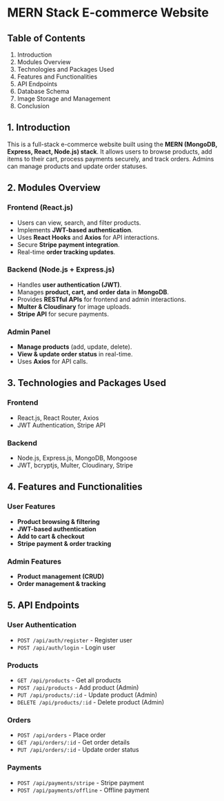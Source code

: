# MERN Stack E-commerce Website

## Table of Contents
1. Introduction  
2. Modules Overview  
3. Technologies and Packages Used  
4. Features and Functionalities  
5. API Endpoints  
6. Database Schema  
7. Image Storage and Management  
8. Conclusion  

## 1. Introduction
This is a full-stack e-commerce website built using the **MERN (MongoDB, Express, React, Node.js) stack**. It allows users to browse products, add items to their cart, process payments securely, and track orders. Admins can manage products and update order statuses.

## 2. Modules Overview

### **Frontend (React.js)**
- Users can view, search, and filter products.  
- Implements **JWT-based authentication**.  
- Uses **React Hooks** and **Axios** for API interactions.  
- Secure **Stripe payment integration**.  
- Real-time **order tracking updates**.

### **Backend (Node.js + Express.js)**
- Handles **user authentication (JWT)**.  
- Manages **product, cart, and order data** in **MongoDB**.  
- Provides **RESTful APIs** for frontend and admin interactions.  
- **Multer & Cloudinary** for image uploads.  
- **Stripe API** for secure payments.

### **Admin Panel**
- **Manage products** (add, update, delete).  
- **View & update order status** in real-time.  
- Uses **Axios** for API calls.  

## 3. Technologies and Packages Used

### **Frontend**
- React.js, React Router, Axios  
- JWT Authentication, Stripe API  

### **Backend**
- Node.js, Express.js, MongoDB, Mongoose  
- JWT, bcryptjs, Multer, Cloudinary, Stripe  

## 4. Features and Functionalities

### **User Features**
- **Product browsing & filtering**  
- **JWT-based authentication**  
- **Add to cart & checkout**  
- **Stripe payment & order tracking**  

### **Admin Features**
- **Product management (CRUD)**  
- **Order management & tracking**  

## 5. API Endpoints

### **User Authentication**
- `POST /api/auth/register` - Register user  
- `POST /api/auth/login` - Login user  

### **Products**
- `GET /api/products` - Get all products  
- `POST /api/products` - Add product (Admin)  
- `PUT /api/products/:id` - Update product (Admin)  
- `DELETE /api/products/:id` - Delete product (Admin)  

### **Orders**
- `POST /api/orders` - Place order  
- `GET /api/orders/:id` - Get order details  
- `PUT /api/orders/:id` - Update order status  

### **Payments**
- `POST /api/payments/stripe` - Stripe payment  
- `POST /api/payments/offline` - Offline payment 
